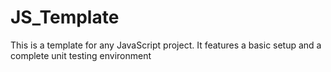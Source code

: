 # JS_Template
This is a template for any JavaScript project. It features a basic setup and a complete unit testing environment
